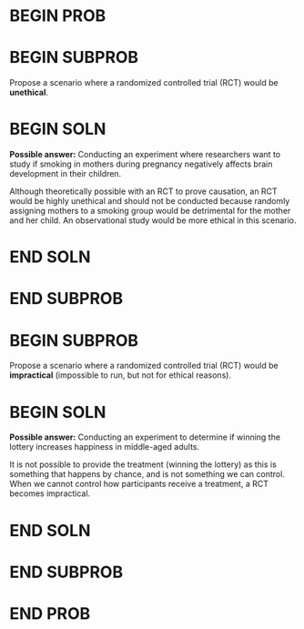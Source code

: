 # BEGIN PROB

# BEGIN SUBPROB

Propose a scenario where a randomized controlled trial (RCT) would be **unethical**.

# BEGIN SOLN

**Possible answer:** Conducting an experiment where researchers want to study if smoking in mothers during pregnancy negatively affects brain development in their children. 

Although theoretically possible with an RCT to prove causation, an RCT would be highly unethical and should not be conducted because randomly assigning mothers to a smoking group would be detrimental for the mother and her child. An observational study would be more ethical in this scenario.

# END SOLN

# END SUBPROB

# BEGIN SUBPROB

Propose a scenario where a randomized controlled trial (RCT) would be **impractical** (impossible to run, but not for ethical reasons).

# BEGIN SOLN

**Possible answer:** Conducting an experiment to determine if winning the lottery increases happiness in middle-aged adults. 

It is not possible to provide the treatment (winning the lottery) as this is something that happens by chance, and is not something we can control. When we cannot control how participants receive a treatment, a RCT becomes impractical. 

# END SOLN

# END SUBPROB

# END PROB